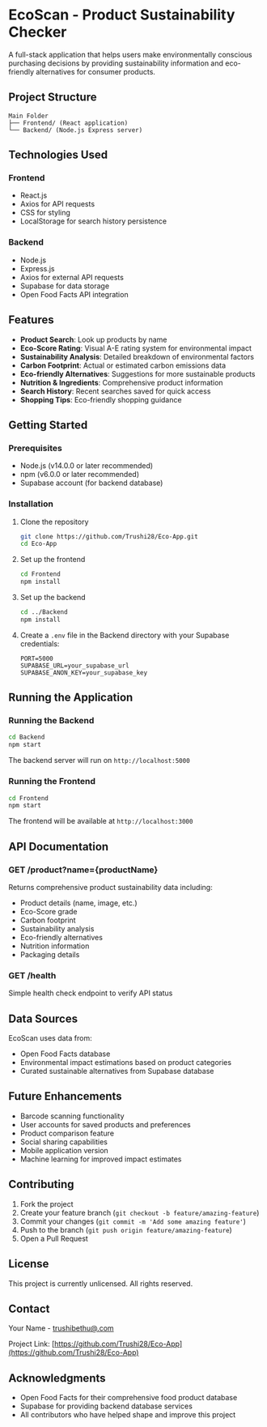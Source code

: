 # EcoScan - Product Sustainability Checker

A full-stack application that helps users make environmentally conscious purchasing decisions by providing sustainability information and eco-friendly alternatives for consumer products.

## Project Structure

```
Main Folder
├── Frontend/ (React application)
└── Backend/ (Node.js Express server)
```

## Technologies Used

### Frontend
- React.js
- Axios for API requests
- CSS for styling
- LocalStorage for search history persistence

### Backend
- Node.js
- Express.js
- Axios for external API requests
- Supabase for data storage
- Open Food Facts API integration

## Features

- **Product Search**: Look up products by name
- **Eco-Score Rating**: Visual A-E rating system for environmental impact
- **Sustainability Analysis**: Detailed breakdown of environmental factors
- **Carbon Footprint**: Actual or estimated carbon emissions data
- **Eco-friendly Alternatives**: Suggestions for more sustainable products
- **Nutrition & Ingredients**: Comprehensive product information
- **Search History**: Recent searches saved for quick access
- **Shopping Tips**: Eco-friendly shopping guidance

## Getting Started

### Prerequisites
- Node.js (v14.0.0 or later recommended)
- npm (v6.0.0 or later recommended)
- Supabase account (for backend database)

### Installation

1. Clone the repository
   ```bash
   git clone https://github.com/Trushi28/Eco-App.git
   cd Eco-App
   ```

2. Set up the frontend
   ```bash
   cd Frontend
   npm install
   ```

3. Set up the backend
   ```bash
   cd ../Backend
   npm install
   ```

4. Create a `.env` file in the Backend directory with your Supabase credentials:
   ```
   PORT=5000
   SUPABASE_URL=your_supabase_url
   SUPABASE_ANON_KEY=your_supabase_key
   ```

## Running the Application

### Running the Backend
```bash
cd Backend
npm start
```
The backend server will run on `http://localhost:5000`

### Running the Frontend
```bash
cd Frontend
npm start
```
The frontend will be available at `http://localhost:3000`

## API Documentation

### GET /product?name={productName}
Returns comprehensive product sustainability data including:
- Product details (name, image, etc.)
- Eco-Score grade
- Carbon footprint
- Sustainability analysis
- Eco-friendly alternatives
- Nutrition information
- Packaging details

### GET /health
Simple health check endpoint to verify API status

## Data Sources

EcoScan uses data from:
- Open Food Facts database
- Environmental impact estimations based on product categories
- Curated sustainable alternatives from Supabase database

## Future Enhancements

- Barcode scanning functionality
- User accounts for saved products and preferences
- Product comparison feature
- Social sharing capabilities
- Mobile application version
- Machine learning for improved impact estimates

## Contributing

1. Fork the project
2. Create your feature branch (`git checkout -b feature/amazing-feature`)
3. Commit your changes (`git commit -m 'Add some amazing feature'`)
4. Push to the branch (`git push origin feature/amazing-feature`)
5. Open a Pull Request

## License

This project is currently unlicensed. All rights reserved.

## Contact

Your Name - [trushibethu@.com](mailto:trushibethu@gmail.com)

Project Link: [https://github.com/Trushi28/Eco-App](https://github.com/Trushi28/Eco-App)

## Acknowledgments

- Open Food Facts for their comprehensive food product database
- Supabase for providing backend database services
- All contributors who have helped shape and improve this project
